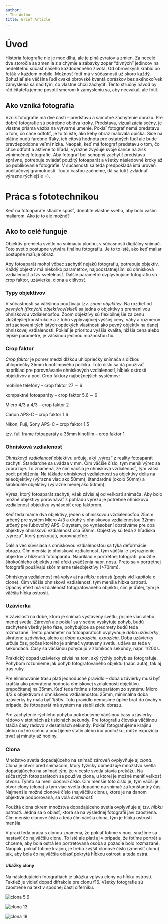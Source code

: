 ```yaml
---
author:
- The Author
title: Brief Article
...
```


Úvod
====

História fotografie nie je moc dlhá, ale je plná zvratov a zmien. Za
necelé dve storočia sa zmenila z alchýmie a zábavky zopár “divných”
jedincov na nedeliteľnú súčasť našeho každodenného života. Od obrovských
krabíc po foťák v každom mobile. Možnosť fotiť má v súčasnosti už skoro
každý. Bohužiaľ ale väčšina ľudí cvaká obrovské kvantá obrázkov bez
akéhokoľvek zamyslenia sa nad tým, čo vlastne chcú zachytiť. Tento
stručný návod by rád čitateľa jemne posotil smerom k zamysleniu sa, aby
necvakal, ale fotil.

Ako vzniká fotografia
---------------------

Vznik fotografie má dve časti – predstavu a samotné zachytenie obrazu.
Pre dobré fotografie sú potrebné obidva kroky. Predstava, vizualizácia
scény, je vlastne priama väzba na výtvarné umenie. Pokiaľ fotograf nemá
predstavu o tom, čo chce odfotiť, je to to isté, ako keby obraz malovala
opička. Síce na plátne budú farebné fľaky, ich citová hodnota pre
ostatných ľudí ale bude pravdepodobne veľmi nízka. Naopak, keď má
fotograf predstavu o tom, čo chce odfotiť a aktívne to hľadá, výrazne
zvyšuje svoje šance na zisk výnimočnej fotografie. Aby fotograf bol
schopný zachytiť predstavu správne, potrebuje ovládať použitý fotoaparát
a všetky následovné kroky až po publikovanie fotografie. V súčasnosti sa
teda predpokladá istá úroveň počítačovej gramotnosti. Touto časťou
začneme, dá sa totiž zvládnuť výrazne rýchlejšie =).

Práca s fototechnikou
=====================

Keď na fotoaparáte stlačíte spúšť, donútite vlastne svetlo, aby bolo
vaším maliarom. Ako je to ale možné?

Ako to celé funguje
-------------------

Objektív premieta svetlo na snímaciu plochu, v súčasnosti digitálny
snímač. Toto svetlo postupne vytvára finálnu fotografiu. Je to to isté,
ako keď maliar postupne maľuje obraz.

Aby fotoaparát mohol vôbec zachytiť nejakú fotografiu, potrebuje
objektív. Každý objektív má niekoľko parametrov, najpodstatnejšími sú
ohnisková vzdialenosť a tzv svetelnosť. Ďalšie parametre ovplyvňujúce
fotografiu sú crop faktor, uzávierka, clona a citlivosť.

### Typy objektívov

V súčastnosti sa väčšinou používajú tzv. *zoom objektívy*. Na rozdieľ od
*pevných (fixných) objektívov(skiel)* sa jedná o objektívy s premenlivou
ohniskovou vzdialenosťou. Zoom objektívy sú flexibilnejšie za cenu
zložitejšiej konštrukcie a z toho vyplývajúcej vyššiej ceny, váhy a
rozmerov pri zachovaní tých istých optických vlastností ako pevný
objektív na danej ohniskovej vzdialenosti. Pokiaľ je prioritou vyššia
kvalita, nižšia cena alebo lepšie parametre, je väčšinou jedinou
možnosťou fix.

### Crop faktor

*Crop faktor* je pomer medzi dĺžkou uhlopriečky snímača s dĺžkou
uhlopriečky 35mm kinofilmového políčka. Toto číslo sa dá používať
napríklad pre porovnávanie ohniskových vzdialeností, hĺbiek ostrostí
objektívov a pod. Crop faktory najbežnejších systémov:

mobilné telefóny – crop faktor 27 $\sim$ 6

kompaktné fotoaparáty – crop faktor 5.6 $\sim$ 6

Micro 4/3 a 4/3 – crop faktor 2

Canon APS-C – crop faktor 1.6

Nikon, Fuji, Sony APS-C – crop faktor 1.5

tzv. full frame fotoaparáty a 35mm kinofilm – crop faktor 1

### Ohnisková vzdialenosť

*Ohnisková vzdialenosť* objektívu určuje, aký „výrez“ z reality
fotoaparát zachytí. Štandardne sa uvádza v mm. Čím väčšie číslo, tým
menší výrez sa zobrazuje. To znamená, že čím väčšia je ohnisková
vzdialenosť, tým väčší pocit priblíženia. Na táklade ohniskovej
vzdialenosti sa objektívy delia na teleobjektívy (výrazne viac ako
50mm), štandardné (okolo 50mm) a širokoúhle objektívy (výrazne menej ako
50mm).

Výrez, ktorý fotoaparát zachytí, však závisí aj od veľkosti snímača. Aby
bolo možné objektívy porovnávať z pohľadu výrezu je potrebné ohniskovú
vzdialenosť objektívu vynásobiť crop faktorom.

Keď teda máme dva objektívy, jeden s ohniskovou vzdialenosťou 25mm
určený pre systém Micro 4/3 a druhý s ohniskovou vzdialenosťou 32mm
určený pre ľubovoľný APS-C systém, po vynásobení dostáváme pre oba
objektívy ohniskovú vzdialenosť cca 50mm. Objektívy sú teda z hľadiska
„výrezu“, ktorý poskytujú, porovnateľné.

Ďalšia vec súvisiaca s ohniskovou vzdialenosťou sa týka deformácie
obrazu. Čím menšia je ohnisková vzdialenosť, tým väčšia je zvýraznenie
objektov v blízkosti fotoaparátu. Napríklad v portrétnej fotografii
použitie širokoúhleho objektívu má efekt zväčšenia napr. nosu. Preto sa
v portrétnej fotografii používajú skôr mierne teleobjektívy (\>70mm).

Ohnisková vzdialenosť má vplyv aj na *hĺbku ostrosti* (popis viď
kapitola o clone). Čím väčšia ohnisková vzdialenosť, tým menšia hĺbka
ostrosti. Opačný efekt má vzdialenosť fotografovaného objektu, čím je
ďalej, tým je väčšia hĺbka ostrosti.

### Uzávierka

V závislosti na dobe, ktorú je snímač vystavený svetlu, prijme viac
alebo menej svetla. Zároveň ale pokiaľ sa v scéne vyskytuje pohyb, budú
zachytené všetky jeho fáze, pohybujúce sa predmety budú teda rozmazané.
Tento parameter na fotoaparátoch ovplyvňuje *doba uzávierky*, skrátene
*uzávierka*, alebo aj *doba expozície*, *expozícia*. Doba uzávierky
určuje čas, počas ktorého je snímač vystavený svetlu, udáva sa teda v
sekundách. Časy sa väčšinou pohybujú v zlomkoch sekundy, napr. 1/200s.

Praktický dopad uzávierky závisí na tom, aký rýchly pohyb sa
fotografuje. Pohybom rozumieme jak pohyb fotografovaného objektu (napr.
auta), tak aj tras ruky.

Pre eliminovanie trasu platí jednoduché pravidlo – doba uzávierky musí
byť kratšia ako prevrátená hodnota ohniskovej vzdialenosti objektívu
prepočítanej na 35mm. Keď teda fotíme s fotoaparátom zo systému Micro
4/3 s objektívom s ohniskovou vzdialenosťou 25mm, minimálna doba
uzávierky by mala byť 1/50s. Toto pravidlo nemusíme úplne brať do úvahy
v prípade, že fotoaparát má systém na stabilizáciu obrazu.

Pre zachytenie rýchleho pohybu potrebujeme väčšinou časy uzávierky
rádovo v stotinách až tisícinách sekundy. Pre fotografiu človeka
väčšinou stačia časy rádovo v desatinách sekundy. Pokiaľ fotografujeme
krajinu alebo nožnú scénu a použijeme statív alebo inú podložku, môže
expozícia trvať aj minúty až hodiny.

### Clona

Množstvo svetla dopadajúceho na snímač zároveň ovplyvňuje aj *clona*.
Clona je otvor pred snímačom, ktorý fyzicky obmedzuje množstvo svetla
dopadajúceho na snímač tým, že v ceste svetla stavia prekážu. Na
súčasných fotoaparátoch sa používa clona, u ktorej je možné meniť
veľkosť otvoru. Týmto sa mení *clonové číslo*. Čím menšie toto číslo je,
tým väčší je otvor clony (clona) a tým viac svetla dopadne na snímač za
konštantný čas. Najmenšie možné clonové číslo (najväčšiu clonu), ktoré
je na danom objektíve podporovaná, sa volá *svetelnosť*.

Použitá clona okrem množstva dopadajúceho svetla ovplyvňuje aj tzv.
*hĺbku ostrosti*. Jedná sa o oblasť, ktorá sa na výslednej fotografii
javí zaostrená. Čím menšie clonové číslo a teda čím väčšia clona, tým je
hĺbka ostrosti menšia.

V praxi teda práca s clonou znamená, že pokiaľ fotíme v noci, snažíme sa
nastaviť čo najväčšiu clonu. To isté ale platí aj v prípade, že fotíme
portrét a chceme, aby bola ostrá len portrétovaná osoba a pozadie bolo
rozmazané. Naopak, pokiaľ fotíme krajinu, je treba zvýšiť clonové číslo
(zmenšiť clonu) tak, aby bola čo najväčšia oblasť pokrytá hĺbkou
ostrosti a teda ostrá.

#### Ukážky clony

Na následujúcich fotografiách je ukážka vplyvu clony na hĺbku ostrosti.
Taktiež je vidieť dopad difrakcie pre clonu f16. Všetky fotografie sú
zaostrené na text v spodnej časti ciferníku.

![clona 5.6](samples/clock-f5_6.jpg)

![clona 13](samples/clock-f13.jpg)

![clona 18](samples/clock-f18.jpg)

